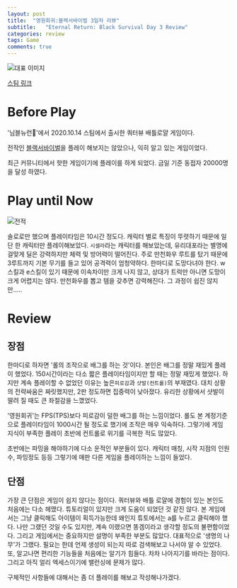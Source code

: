 ```yaml
---
layout: post
title:  "영원회귀:블랙서바이벌 3일차 리뷰"
subtitle:   "Eternal Return: Black Survival Day 3 Review"
categories: review
tags: Game
comments: true
---
```


![대표 이미지](https://cdn.cloudflare.steamstatic.com/steam/apps/1049590/header.jpg?t=1604545849)

[스팀 링크](https://store.steampowered.com/app/1049590/Eternal_Return_Black_Survival/ "https://store.steampowered.com/app/1049590/Eternal_Return_Black_Survival/")

# Before Play

'님블뉴런'에서 2020.10.14 스팀에서 출시한 쿼터뷰 배틀로얄 게임이다.

전작인 [블랙서바이벌](https://play.google.com/store/apps/details?id=com.archbears.bs)을 플레이 해보지는 않았으나, 익히 알고 있는 게임이었다.

최근 커뮤니티에서 핫한 게임이기에 플레이를 하게 되었다. 금일 기준 동접자 20000명을 달성 하였다.

# Play until Now

![전적](https://jammythedreamer.github.io/tree/master/assets/img/post_img/2020-11-22-review-Eternal_Return@1.png)

솔로로만 했으며 플레이타임은 10시간 정도다. 캐릭터 별로 특징이 뚜렷하기 때문에 일단 한 캐릭터만 플레이해보았다.
`시셀라`라는 캐릭터를 해보았는데, 유리대포라는 별명에 걸맞게 딜은 강력하지만 체력 및 방어력이 떨어진다.
주로 만천화우 루트를 탔기 때문에 3루트까지 기본 무기를 들고 있어 공격력이 엄청약하다. 한마디로 도망다녀야 한다.
w스킬과 e스킬이 있기 때문에 이속차이만 크게 나지 않고, 상대가 트럭만 아니면 도망이 크게 어렵지는 않다.
만천화우를 뽑고 템을 갖추면 강력해진다. 그 과정이 쉽진 않지만.....

# Review

## 장점 

한마디로 하자면 '롤의 조작으로 배그를 하는 것'이다.
본인은 배그를 정말 재밌게 플레이 했었다. 150시간이라는 다소 짧은 플레이타임이지만 할 때는 정말 재밌게 했었다.
하지만 계속 플레이할 수 없었던 이유는 높은`피로감`과 `샷발(컨트롤)`의 부재였다.
대치 상황의 전략싸움은 짜릿했지만, 2판 정도하면 집중력이 낮아졌다.
유리한 상황에서 샷발이 딸려 질 때도 큰 좌절감을 느꼈었다.

'영원회귀'는 FPS(TPS)보다 피로감이 덜한 배그를 하는 느낌이었다.
롤도 본 계정기준으로 플레이타임이 1000시간 될 정도로 했기에 조작은 매우 익숙하다.
그렇기에 게임 지식이 부족한 플레이 초반에 컨트롤로 위기를 극복한 적도 많았다.

초반에는 파밍을 해야하기에 다소 운적인 부분들이 있다.
캐릭터 매칭, 시작 지점의 인원 수, 파밍정도 등등
그렇기에 매판 다른 게임을 플레이하는 느낌이 들었다.

## 단점

가장 큰 단점은 게임이 쉽지 않다는 점이다. 
쿼터뷰와 배틀 로얄에 경험이 있는 본인도 처음에는 다소 헤맸다.
튜토리얼이 있지만 크게 도움이 되었던 것 같진 않다.
본 게임에서는 그냥 클릭해도 아이템이 획득가능한데 왜인지 튜토에서는 a를 누르고 클릭해야 했다.
나만 그랬던 것일 수도 있지만, 계속 이랬으면 똥겜이라고 생각할 정도의 불편함이었다.
그리고 게임에서는 중요하지만 설명이 부족한 부분도 많았다.
대표적으로 '생명의 나무'가 그랬다. 필요는 한데 언제 생성이 되는지 따로 검색해보고 나서야 알 수 있었다.
또, 알고나면 편리한 기능들을 처음에는 알기가 힘들다.
차차 나아지기를 바라는 점이다.
그리고 아직 얼리 엑세스이기에 밸런싱에 문제가 많다.

구체적인 사항들에 대해서는 좀 더 플레이를 해보고 작성해나가겠다.